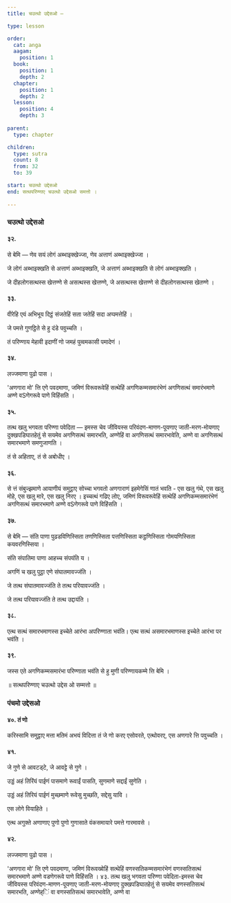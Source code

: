 ```yaml
---
title: चउत्थो उद्देसओ —

type: lesson

order:
  cat: anga
  aagam: 
    position: 1
  book: 
    position: 1
    depth: 2
  chapter: 
    position: 1
    depth: 2
  lesson: 
    position: 4
    depth: 3
  
parent:
  type: chapter

children:
  type: sutra
  count: 8
  from: 32
  to: 39

start: चउत्थो उद्देसओ
end: सत्थपरिण्णाए चउत्थो उद्देसओ समत्तो ।
 
---
```


### चउत्थो उद्देसओ 

#### ३२. 
से बेमि — णेव सयं लोगं अब्भाइक्खेज्जा, णेव अत्ताणं अब्भाइक्खेज्जा । 

जे लोगं अब्भाइक्खति से अत्ताणं अब्भाइक्खति, जे अत्ताणं अब्भाइक्खति से लोगं अब्भाइक्खति । 

जे दीहलोगसत्थस्स खेत्तण्णे से असत्थस्स खेत्तण्णे, जे असत्थस्स खेत्तण्णे से दीहलोगसत्थस्स खेतण्णे । 

#### ३३. 
वीरेहि एयं अभिभूय दिट्ठं संजतेहिं सता जतेहिं सदा अप्पमत्तेहिं । 

जे पमत्ते गुणट्ठिते से हु दंडे पवुच्चति । 

तं परिण्णाय मेहावी इदाणीं णो जमहं पुव्वमकासी पमादेणं । 

#### ३४. 
लज्जमाणा पुढो पास । 

'अणगारा मो' त्ति एगे पवदमाणा, जमिणं विरूवरूवेहिं सत्थेहिं अगणिकम्मसमारंभेणं अगणिसत्थं समारंभमाणे अण्णे वSणेगरूवे पाणे विहिंसति । 

#### ३५. 
तत्थ खलु भगवता परिण्णा पवेदिता — इमस्स चेव जीवियस्स परिवंदण-माणण-पूयणाए जाती-मरण-मोयणाए दुक्खपडिघातहेतुं से सयमेव अगणिसत्थं समारभति, अण्णेहिं वा अगणिसत्थं समारभावेति, अण्णे वा अगणिसत्थं समारभमाणे समणुजाणति । 

तं से अहिताए, तं से अबोधीए । 

#### ३६. 
से त्तं संबुज्झमाणे आयाणीयं समुट्ठाए सोच्चा भगवतो अणगाराणं इहमेगेसिं णातं भवति - एस खलु गंथे, एस खलु मोहे, एस खलु मारे, एस खलु निरए । इच्चत्थं गढिए लोए, जमिणं विरूवरूवेहिं सत्थेहिं अगणिकम्मसमारंभेणं अगणिसत्थं समारभमाणे अण्णे वSणेगरूवे पाणे विहिंसति । 

#### ३७. 
से बेमि — संति पाणा पुढडविणिस्सिता तणणिस्सिता पत्तणिस्सिता कट्ठणिस्सिता गोमयणिस्सिता कयवरणिस्सिया । 

संति संपातिमा पाणा आहच्च संपयंति य । 

अगणिं च खलु पुट्ठा एणे संघातमावज्जंति । 

जे तत्थ संघातमावज्जंति ते तत्थ परियावज्जंति । 

जे तत्थ परियावज्जंति ते तत्थ उद्दायंति । 

#### ३८.
एत्थ सत्थं समारभमाणस्स इच्चेते आरंभा अपरिण्णाता भवंति। एत्थ सत्थं असमारभमाणस्स इच्चेते आरंभा पर भवंति । 

#### ३९. 
जस्स एते अगणिकम्मसमारंभा परिण्णाता भवंति से हु मुणी परिण्णायकम्मे त्ति बेमि । 

॥ सत्थपरिण्णाए चउत्थो उद्देस ओ सम्मत्तो ॥

### पंचमो उद्देसओ 

#### ४०. तं णो
करिस्सामि समुट्ठाए मत्ता मतिमं अभयं विदित्ता तं जे णो करए एसोवरते, एत्थोवरए, एस अणगारे त्ति पवुच्चति । 

#### ४१. 
जे गुणे से आवटड्टे, जे आवट्टे से गुणे । 

उड्डं अहं तिरिंयं पाईणं पासमाणे रूवाईं पासति, सुणमाणे सद्दाईं सुणेति । 

उड्डं अहं तिरियं पाईणं मुच्छमाणे रूवेसु मुच्छति, सद्देसु यावि । 

एस लोगे वियाहिते । 

एत्थ अगुक्ते अणाणाए पुणो पुणो गुणासाते वंकसमायारे पमत्ते गारमावसे । 

#### ४२. 
लज्जमाणा पुढो पास । 

'अणगारा मो' त्ति एणे पवदमाणा, जमिणं विरूवख्वेहिं सत्थेहिं
वणस्सतिकम्मसमारंभेणं वणस्सतिसत्थं समारभमाणे अण्णे वडणेगरूवे पाणे विहिंसति । ४३. तत्थ खलु भगवता परिण्णा पवेदिता-इमस्स चेव जीवियस्स
परिवंदण-माणण-पूयणाए जाती-मरण-मोयणाए दुक्खपडिघातहेतुं से सयमेव वणस्सतिसत्थं समारभति, अण्णेह्िं वा वणस्सतिसत्थं समारभावेति, अण्णे वा